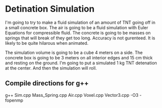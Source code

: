 # Detination Simulation

I'm going to try to make a fluid simulation of an amount of TNT going off in a small concrete box.  The air is going to be a fluid simulation with Euler Equations for compressible fluid. The concrete is going to be masses on springs that will break of they get too long. Accuracy is not gurenteed. It is likely to be quite hilarous when animated.

The simulation volume is going to be a cube 4 meters on a side. The concrete box is going to be 3 meters on all interior edges and 15 cm thick and resting on the ground. I'm going to put a simulated 1 kg TNT detenation at the center. And then the simulation will roll.

## Compile directions for g++

g++ Sim.cpp Mass_Spring.cpp Air.cpp Voxel.cpp Vector3.cpp -O3 -fopenmp
